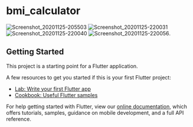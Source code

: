 # bmi_calculator

![Screenshot_20201125-205503](https://user-images.githubusercontent.com/55029461/100260871-c949df80-2f6b-11eb-89fe-00ae7990f79c.png)
![Screenshot_20201125-220031](https://user-images.githubusercontent.com/55029461/100260877-cb13a300-2f6b-11eb-80c3-01715adcc5c5.png)
![Screenshot_20201125-220040](https://user-images.githubusercontent.com/55029461/100260878-cb13a300-2f6b-11eb-82fa-e857c7f01504.png)
![Screenshot_20201125-220056](https://user-images.githubusercontent.com/55029461/100260885-cbac3980-2f6b-11eb-9a06-df85a63f3d09.png).

## Getting Started

This project is a starting point for a Flutter application.

A few resources to get you started if this is your first Flutter project:

- [Lab: Write your first Flutter app](https://flutter.dev/docs/get-started/codelab)
- [Cookbook: Useful Flutter samples](https://flutter.dev/docs/cookbook)

For help getting started with Flutter, view our
[online documentation](https://flutter.dev/docs), which offers tutorials,
samples, guidance on mobile development, and a full API reference.

